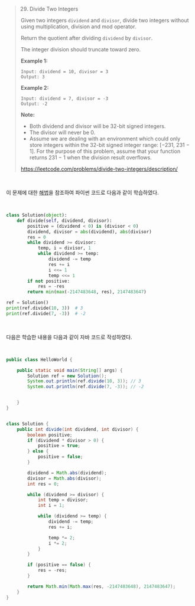 <br>



> 29. Divide Two Integers
>
> Given two integers `dividend` and `divisor`, divide two integers without using multiplication, division and mod operator.
>
> Return the quotient after dividing `dividend` by `divisor`.
>
> The integer division should truncate toward zero.
>
> **Example 1:**
>
> ```
> Input: dividend = 10, divisor = 3
> Output: 3
> ```
>
> **Example 2:**
>
> ```
> Input: dividend = 7, divisor = -3
> Output: -2
> ```
>
> **Note:**
>
> - Both dividend and divisor will be 32-bit signed integers.
> - The divisor will never be 0.
> - Assume we are dealing with an environment which could only store integers within the 32-bit signed integer range: [−231,  231 − 1]. For the purpose of this problem, assume that your function returns 231 − 1 when the division result overflows.
>
> https://leetcode.com/problems/divide-two-integers/description/



<br>

이 문제에 대한 [해법](https://leetcode.com/problems/divide-two-integers/discuss/13403/Clear-python-code)을 참조하여 파이썬 코드로 다음과 같이 학습하였다.

<br>

```python
class Solution(object):
    def divide(self, dividend, divisor):
        positive = (dividend < 0) is (divisor < 0)
        dividend, divisor = abs(dividend), abs(divisor)
        res = 0
        while dividend >= divisor:
            temp, i = divisor, 1
            while dividend >= temp:
                dividend -= temp
                res += i
                i <<= 1
                temp <<= 1
        if not positive:
            res = -res
        return min(max(-2147483648, res), 2147483647)

ref = Solution()
print(ref.divide(10, 3))  # 3
print(ref.divide(7, -3))  # -2
```



<br>

다음은 학습한 내용을 다음과 같이 자바 코드로 작성하였다.

<br>

```java
public class HelloWorld {

    public static void main(String[] args) {
        Solution ref = new Solution();
        System.out.println(ref.divide(10, 3)); // 3
        System.out.println(ref.divide(7, -3)); // -2


    }
}


class Solution {
    public int divide(int dividend, int divisor) {
        boolean positive;
        if (dividend * divisor > 0) {
            positive = true;
        } else {
            positive = false;
        }

        dividend = Math.abs(dividend);
        divisor = Math.abs(divisor);
        int res = 0;

        while (dividend >= divisor) {
            int temp = divisor;
            int i = 1;

            while (dividend >= temp) {
                dividend -= temp;
                res += i;

                temp *= 2;
                i *= 2;
            }
        }

        if (positive == false) {
            res = -res;
        }

        return Math.min(Math.max(res, -2147483648), 2147483647);
    }
}
```



<br>



 



